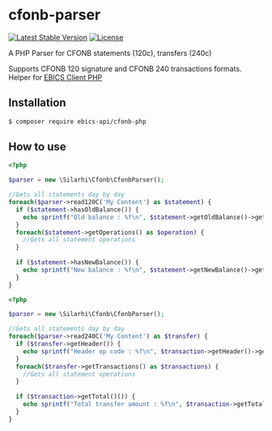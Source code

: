 # cfonb-parser
[![Latest Stable Version](https://poser.pugx.org/ebics-api/cfonb-php/v/stable)](https://packagist.org/packages/ebics-api/cfonb-php)
[![License](https://poser.pugx.org/ebics-api/cfonb-php/license)](https://packagist.org/packages/ebics-api/cfonb-php)

A PHP Parser for CFONB statements (120c), transfers (240c)

Supports CFONB 120 signature and CFONB 240 transactions formats.  
Helper for [EBICS Client PHP](https://github.com/ebics-api/ebics-client-php)

## Installation
```bash
$ composer require ebics-api/cfonb-php
```

## How to use
```php
<?php

$parser = new \Silarhi\Cfonb\CfonbParser();

//Gets all statements day by day
foreach($parser->read120C('My Content') as $statement) {
  if ($statement->hasOldBalance()) {
    echo sprintf("Old balance : %f\n", $statement->getOldBalance()->getAmount());
  }
  foreach($statement->getOperations() as $operation) {
    //Gets all statement operations
  }
  
  if ($statement->hasNewBalance()) {
    echo sprintf("New balance : %f\n", $statement->getNewBalance()->getAmount());
  }
}
```

```php
<?php

$parser = new \Silarhi\Cfonb\CfonbParser();

//Gets all statements day by day
foreach($parser->read240C('My Content') as $transfer) {
  if ($transfer->getHeader()) {
    echo sprintf("Header op code : %f\n", $transaction->getHeader()->getOperationCode());
  }
  foreach($transfer->getTransactions() as $transactions) {
    //Gets all statement operations
  }
  
  if ($transaction->getTotal()()) {
    echo sprintf("Total transfer amount : %f\n", $transaction->getTotal()->getTotalAmount());
  }
}
```
